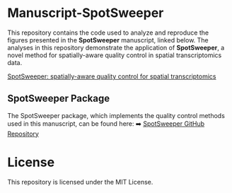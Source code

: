 # Manuscript-SpotSweeper
This repository contains the code used to analyze and reproduce the figures presented in the **SpotSweeper** manuscript, linked below. The analyses in this repository demonstrate the application of **SpotSweeper**, a novel method for spatially-aware quality control in spatial transcriptomics data.

[SpotSweeper: spatially-aware quality control for spatial transcriptomics](https://www.biorxiv.org/content/10.1101/2024.06.06.597765v1)

## SpotSweeper Package
The SpotSweeper package, which implements the quality control methods used in this manuscript, can be found here:
➡️ [SpotSweeper GitHub Repository](https://github.com/MicTott/SpotSweeper)

# License
This repository is licensed under the MIT License.